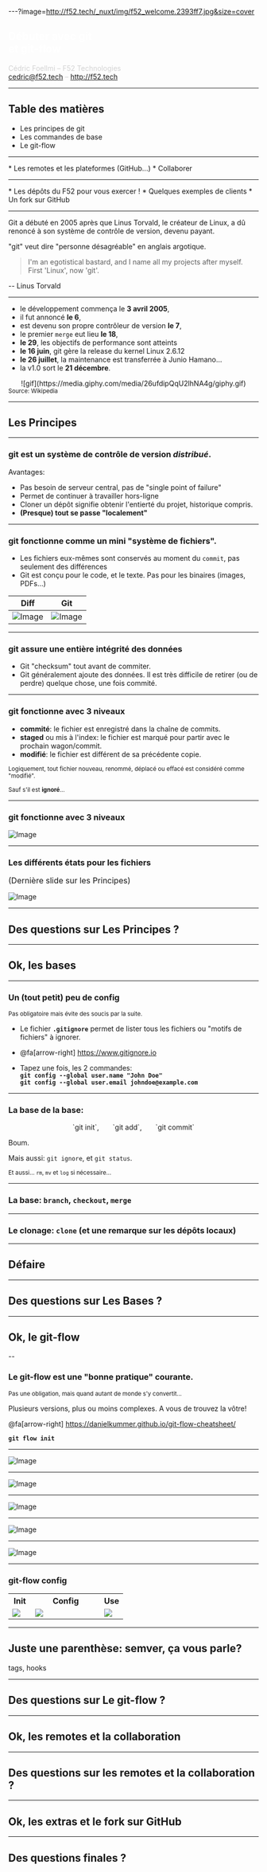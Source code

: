 ---?image=http://f52.tech/_nuxt/img/f52_welcome.2393ff7.jpg&size=cover

<span class="menu-title" style="display: none;">Débuter avec Git et Git-flow</span>

## <span style="color: white;"> Débuter avec git<br/>et git-flow</span>

<span style="color: lightgray;">Cédric Foellmi – F52 Technologies<br/>cedric@f52.tech –</span> http://f52.tech

---

## Table des matières

* Les principes de git
* Les commandes de base
* Le git-flow
<hr>
* Les <span class="code">remotes</span> et les plateformes (GitHub...)
* Collaborer
<hr>
* Les dépôts du F52 pour vous exercer !
* Quelques exemples de clients
* Un fork sur GitHub


---

<span class="menu-title" style="display: none">Historique 1</span>

Git a débuté en 2005 après que Linus Torvald, le créateur de Linux, a dû
renoncé à son système de contrôle de version, devenu payant.

"git" veut dire "personne désagréable" en anglais argotique.

> I'm an egotistical bastard, and I name all my projects after myself. First 'Linux', now 'git'.

-- Linus Torvald

---

<span class="menu-title" style="display: none">Historique 2</span>

* le développement commença le **3 avril 2005**,
* il fut annoncé **le 6**,
* est devenu son propre contrôleur de version **le 7**,
* le premier `merge` eut lieu **le 18**,
* **le 29**, les objectifs de performance sont atteints
* **le 16 juin**, git gère la release du kernel Linux 2.6.12
* **le 26 juillet**, la maintenance est transferrée à Junio Hamano...
* la v1.0 sort le **21 décembre**.

<center>![gif](https://media.giphy.com/media/26ufdipQqU2lhNA4g/giphy.gif)</center>
<small>Source: Wikipedia</small>

---

## Les Principes

---

<span class="menu-title" style="display: none">Les principes I</span>

### git est un système de contrôle de version *distribué*.

Avantages:

* Pas besoin de serveur central, pas de "single point of failure"
* Permet de continuer à travailler hors-ligne
* Cloner un dépôt signifie obtenir l'entierté du projet, historique compris.
* **(Presque) tout se passe "localement"**

---

<span class="menu-title" style="display: none">Les principes II</span>

### git fonctionne comme un mini "système de fichiers".

* Les fichiers eux-mêmes sont conservés au moment du `commit`, pas seulement des différences
* Git est conçu pour le code, et le texte. Pas pour les binaires (images, PDFs...)

Diff | Git
---- | ---
![Image](https://git-scm.com/book/en/v2/images/deltas.png) | ![Image](https://git-scm.com/book/en/v2/images/snapshots.png)


---

<span class="menu-title" style="display: none">Les principes III</span>

### git assure une entière intégrité des données

* Git "checksum" tout avant de commiter.
* Git généralement ajoute des données. Il est très difficile de retirer (ou de perdre) quelque chose, une fois commité.

---

<span class="menu-title" style="display: none">Les principes IV</span>

### git fonctionne avec 3 niveaux

* **commité**: le fichier est enregistré dans la chaîne de commits.
* **staged** ou mis à l'index: le fichier est marqué pour partir avec le prochain wagon/commit.
* **modifié**: le fichier est différent de sa précédente copie.

<small>Logiquement, tout fichier nouveau, renommé, déplacé ou effacé est considéré comme "modifié".</small>

<small>Sauf s'il est **ignoré**...</small>

---
<span class="menu-title" style="display: none">Les principes IV (image)</span>

### git fonctionne avec 3 niveaux

![Image](https://git-scm.com/book/en/v2/images/areas.png)


---

<span class="menu-title" style="display: none">Les principes V</span>

### Les différents états pour les fichiers

<span style="font-size: medium; opacity=0.6;">(Dernière slide sur les Principes)</span>

![Image](https://git-scm.com/book/en/v2/images/lifecycle.png)

---

## Des questions sur Les Principes ?

---

## Ok, les bases

---

<span class="menu-title" style="display: none">Un (tout petit) peu de config</span>

### Un (tout petit) peu de config

<small>Pas obligatoire mais évite des soucis par la suite.</small>

* Le fichier **`.gitignore`** permet de lister tous les fichiers ou "motifs de fichiers" à ignorer.
* @fa[arrow-right] https://www.gitignore.io

* Tapez une fois, les 2 commandes:<br/>
**`git config --global user.name "John Doe"`**<br/>
**`git config --global user.email johndoe@example.com`**


---

<span class="menu-title" style="display: none">Les commandes vraiment de base</span>

### La base de la base:

<center>`git init`, &nbsp; &nbsp; &nbsp; `git add`, &nbsp; &nbsp; &nbsp;  `git commit`</center>

Boum.

Mais aussi: `git ignore`, et `git status`.

<small>Et aussi... `rm`, `mv` et `log` si nécessaire...</small>

---

<span class="menu-title" style="display: none">Les commandes de base +</span>

### La base: `branch`, `checkout`, `merge`


---

<span class="menu-title" style="display: none">clone</span>

### Le clonage: `clone` (et une remarque sur les dépôts locaux)

---

<span class="menu-title" style="display: none">Défaire</span>

## Défaire

---

## Des questions sur Les Bases ?

---

## Ok, le git-flow

--

<span class="menu-title" style="display: none">git-flow</span>

### Le git-flow est une "bonne pratique" courante.

<small>Pas une obligation, mais quand autant de monde s'y convertit...</small>

Plusieurs versions, plus ou moins complexes. A vous de trouvez la vôtre!

@fa[arrow-right] https://danielkummer.github.io/git-flow-cheatsheet/

**`git flow init`**

---

<span class="menu-title" style="display: none">git-flow - 1</span>

![Image](./assets/img/git-flow.001.png)

---

<span class="menu-title" style="display: none">git-flow - 2</span>

![Image](./assets/img/git-flow.002.png)

---

<span class="menu-title" style="display: none">git-flow - 3</span>

![Image](./assets/img/git-flow.003.png)

---

<span class="menu-title" style="display: none">git-flow - 4</span>

![Image](./assets/img/git-flow.004.png)

---

<span class="menu-title" style="display: none">git-flow - 5</span>

![Image](./assets/img/git-flow.005.png)

---

<span class="menu-title" style="display: none">git-flow - config</span>

### git-flow config

<table style="width: 100%">
<tr>
<th>Init</th><th>Config</th><th>Use</th>
</tr>
<tr>
<td width="20%"><img src="assets/img/git-flow-config-1.png"></td>
<td width="60%"><img src="assets/img/git-flow-config-2.png"></td>
<td width="20%"><img src="assets/img/git-flow-config-3.png"></td>
</tr>
</table>

---

## Juste une parenthèse: semver, ça vous parle?

tags, hooks

---

## Des questions sur Le git-flow ?

---

## Ok, les remotes et la collaboration

---

## Des questions sur les remotes et la collaboration ?

---

## Ok, les extras et le fork sur GitHub

---

## Des questions finales ?
